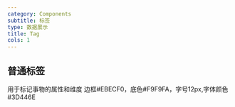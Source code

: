 ```yaml
---
category: Components
subtitle: 标签
type: 数据展示
title: Tag
cols: 1
---
```


## 普通标签

用于标记事物的属性和维度
边框#EBECF0，底色#F9F9FA，字号12px,字体颜色#3D446E
